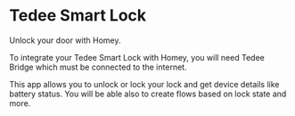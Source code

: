 # Tedee Smart Lock

Unlock your door with Homey.

To integrate your Tedee Smart Lock with Homey, you will need Tedee Bridge which must be connected to the internet.

This app allows you to unlock or lock your lock and get device details like battery status. You will be able also to create flows based on lock state and more.
